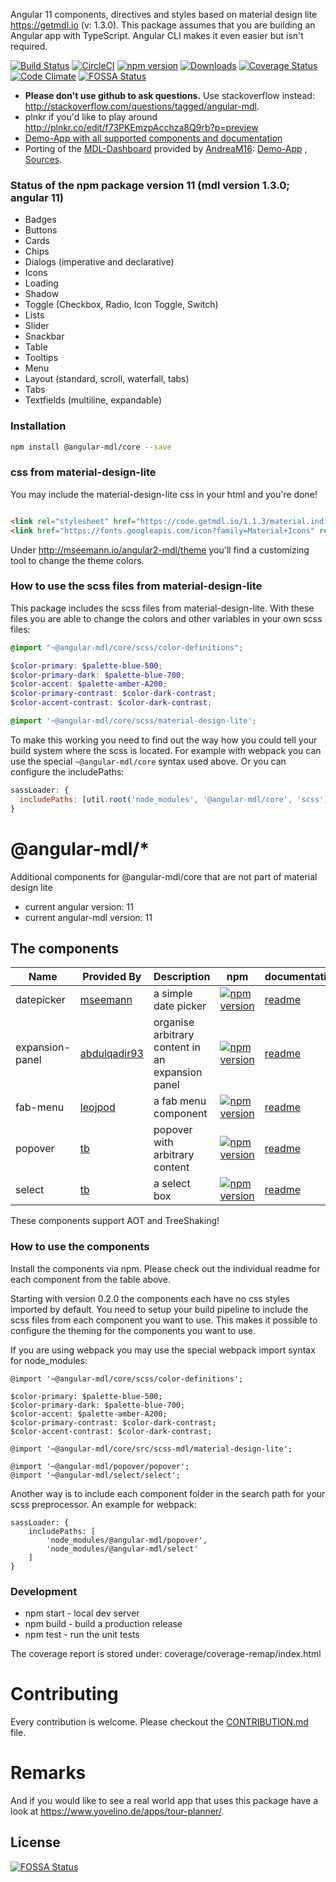 Angular 11 components, directives and styles based on material design lite https://getmdl.io (v: 1.3.0). This package
assumes that you are building an Angular app with TypeScript. Angular CLI makes it even easier but isn't required.

[![Build Status](https://travis-ci.org/mseemann/angular2-mdl.svg?branch=master)](https://travis-ci.org/mseemann/angular2-mdl)
[![CircleCI](https://circleci.com/gh/mseemann/angular2-mdl/tree/master.svg?style=shield)](https://circleci.com/gh/mseemann/angular2-mdl/tree/master)
[![npm version](https://badge.fury.io/js/@angular-mdl%2Fcore.svg)](https://www.npmjs.com/package/@angular-mdl/core)
[![Downloads](http://img.shields.io/npm/dm/@angular-mdl%2Fcore.svg)](https://npmjs.org/package/@angular-mdl/core)
[![Coverage Status](https://coveralls.io/repos/github/mseemann/angular2-mdl/badge.svg?branch=master)](https://coveralls.io/github/mseemann/angular2-mdl?branch=master)
[![Code Climate](https://codeclimate.com/github/mseemann/angular2-mdl/badges/gpa.svg)](https://codeclimate.com/github/mseemann/angular2-mdl)
[![FOSSA Status](https://app.fossa.io/api/projects/git%2Bgithub.com%2Fmseemann%2Fangular2-mdl.svg?type=shield)](https://app.fossa.io/projects/git%2Bgithub.com%2Fmseemann%2Fangular2-mdl?ref=badge_shield)

* **Please don't use github to ask questions.** Use stackoverflow
  instead: http://stackoverflow.com/questions/tagged/angular-mdl.
* plnkr if you'd like to play around http://plnkr.co/edit/f73PKEmzpAcchza8Q9rb?p=preview
* [Demo-App with all supported components and documentation](http://mseemann.io/angular2-mdl/)
* Porting of the [MDL-Dashboard](https://getmdl.io/templates/dashboard/index.html) provided
  by [AndreaM16](https://github.com/AndreaM16):  [Demo-App](https://angular-mdl-dashboard.herokuapp.com/#/home)
  , [Sources](https://github.com/AndreaM16/angular-mdl-dashboard).

### Status of the npm package version 11 (mdl version 1.3.0; angular 11)

- Badges
- Buttons
- Cards
- Chips
- Dialogs (imperative and declarative)
- Icons
- Loading
- Shadow
- Toggle (Checkbox, Radio, Icon Toggle, Switch)
- Lists
- Slider
- Snackbar
- Table
- Tooltips
- Menu
- Layout (standard, scroll, waterfall, tabs)
- Tabs
- Textfields (multiline, expandable)

### Installation

```bash
npm install @angular-mdl/core --save
```

### css from material-design-lite

You may include the material-design-lite css in your html and you're done!

```HTML

<link rel="stylesheet" href="https://code.getmdl.io/1.1.3/material.indigo-pink.min.css"/>
<link href="https://fonts.googleapis.com/icon?family=Material+Icons" rel="stylesheet">
```

Under http://mseemann.io/angular2-mdl/theme you'll find a customizing tool to change the theme colors.

### How to use the scss files from material-design-lite

This package includes the scss files from material-design-lite. With these files you are able to change the colors and
other variables in your own scss files:

```scss
@import "~@angular-mdl/core/scss/color-definitions";

$color-primary: $palette-blue-500;
$color-primary-dark: $palette-blue-700;
$color-accent: $palette-amber-A200;
$color-primary-contrast: $color-dark-contrast;
$color-accent-contrast: $color-dark-contrast;

@import '~@angular-mdl/core/scss/material-design-lite';
```

To make this working you need to find out the way how you could tell your build system where the scss is located. For
example with webpack you can use the special `~@angular-mdl/core` syntax used above. Or you can configure the
includePaths:

```JavaScript
sassLoader: {
  includePaths: [util.root('node_modules', '@angular-mdl/core', 'scss')]
}
```

# @angular-mdl/*

Additional components for @angular-mdl/core that are not part of material design lite

* current angular version: 11
* current angular-mdl version: 11

## The components

| Name | Provided By | Description | npm | documentation | status | demo
| --- | --- | --- | --- | --- | --- | --- |
| datepicker | [mseemann](https://github.com/mseemann) | a simple date picker | [![npm version](https://badge.fury.io/js/@angular-mdl%2Fdatepicker.svg)](https://www.npmjs.com/package/@angular-mdl/datepicker)| [readme](https://github.com/mseemann/angular2-mdl/tree/master/projects/datepicker) | experimental | [demo](http://mseemann.io/angular2-mdl/date-picker)
| expansion-panel | [abdulqadir93](https://github.com/abdulqadir93) | organise arbitrary content in an expansion panel | [![npm version](https://badge.fury.io/js/@angular-mdl%2Fexpansion-panel.svg)](https://www.npmjs.com/package/@angular-mdl/expansion-panel)| [readme](https://github.com/mseemann/angular2-mdl/tree/master/projects/expansion-panel) | experimental | [demo](http://mseemann.io/angular2-mdl/expansion-panel)
| fab-menu | [leojpod](https://github.com/leojpod) | a fab menu component | [![npm version](https://badge.fury.io/js/@angular-mdl%2Ffab-menu.svg)](https://www.npmjs.com/package/@angular-mdl/fab-menu)| [readme](https://github.com/mseemann/angular2-mdl/tree/master/projects/fab-menu) | experimental | [demo](http://mseemann.io/angular2-mdl/fab-menu)
| popover | [tb](https://github.com/tb) | popover with arbitrary content | [![npm version](https://badge.fury.io/js/%40angular-mdl%2Fpopover.svg)](https://www.npmjs.com/package/@angular-mdl/popover)| [readme](https://github.com/mseemann/angular2-mdl-ext/tree/master/projects/popover) | experimental | [demo](http://mseemann.io/angular2-mdl/popover)
| select | [tb](https://github.com/tb) | a select box | [![npm version](https://badge.fury.io/js/%40angular-mdl%2Fselect.svg)](https://www.npmjs.com/package/@angular-mdl/select)| [readme](https://github.com/mseemann/angular2-mdl-ext/tree/master/projects/select) | experimental | [demo](http://mseemann.io/angular2-mdl/select)

These components support AOT and TreeShaking!

### How to use the components

Install the components via npm. Please check out the individual readme for each component from the table above.

Starting with version 0.2.0 the components each have no css styles imported by default. You need to setup your build
pipeline to include the scss files from each component you want to use. This makes it possible to configure the theming
for the components you want to use.

If you are using webpack you may use the special webpack import syntax for node_modules:

```
@import '~@angular-mdl/core/scss/color-definitions';

$color-primary: $palette-blue-500;
$color-primary-dark: $palette-blue-700;
$color-accent: $palette-amber-A200;
$color-primary-contrast: $color-dark-contrast;
$color-accent-contrast: $color-dark-contrast;

@import '~@angular-mdl/core/src/scss-mdl/material-design-lite';

@import '~@angular-mdl/popover/popover';
@import '~@angular-mdl/select/select';
```

Another way is to include each component folder in the search path for your scss preprocessor. An example for webpack:

```
sassLoader: {
	includePaths: [
		'node_modules/@angular-mdl/popover',
		'node_modules/@angular-mdl/select'
	]
}
```

### Development

* npm start - local dev server
* npm build - build a production release
* npm test - run the unit tests

The coverage report is stored under: coverage/coverage-remap/index.html

# Contributing

Every contribution is welcome. Please checkout
the [CONTRIBUTION.md](https://github.com/mseemann/angular2-mdl/blob/master/CONTRIBUTION.md) file.

# Remarks

And if you would like to see a real world app that uses this package have a look
at https://www.yovelino.de/apps/tour-planner/.

## License

[![FOSSA Status](https://app.fossa.io/api/projects/git%2Bgithub.com%2Fmseemann%2Fangular2-mdl.svg?type=large)](https://app.fossa.io/projects/git%2Bgithub.com%2Fmseemann%2Fangular2-mdl?ref=badge_large)

